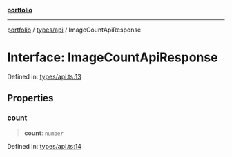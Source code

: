[**portfolio**](../../../README.md)

***

[portfolio](../../../modules.md) / [types/api](../README.md) / ImageCountApiResponse

# Interface: ImageCountApiResponse

Defined in: [types/api.ts:13](https://github.com/tnorlund/Portfolio/blob/ab6add07c3ec610b347170b52b3a8650c891ed13/portfolio/types/api.ts#L13)

## Properties

### count

> **count**: `number`

Defined in: [types/api.ts:14](https://github.com/tnorlund/Portfolio/blob/ab6add07c3ec610b347170b52b3a8650c891ed13/portfolio/types/api.ts#L14)

